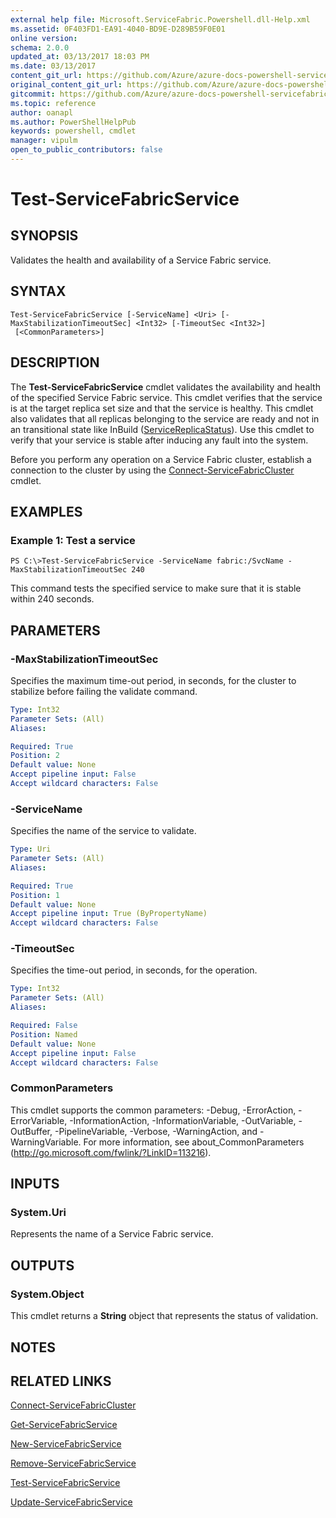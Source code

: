 ```yaml
---
external help file: Microsoft.ServiceFabric.Powershell.dll-Help.xml
ms.assetid: 0F403FD1-EA91-4040-BD9E-D289B59F0E01
online version:
schema: 2.0.0
updated_at: 03/13/2017 18:03 PM
ms.date: 03/13/2017
content_git_url: https://github.com/Azure/azure-docs-powershell-servicefabric/blob/master/Service-Fabric-cmdlets/ServiceFabric/vlatest/Test-ServiceFabricService.md
original_content_git_url: https://github.com/Azure/azure-docs-powershell-servicefabric/blob/master/Service-Fabric-cmdlets/ServiceFabric/vlatest/Test-ServiceFabricService.md
gitcommit: https://github.com/Azure/azure-docs-powershell-servicefabric/blob/153e6542b0214a79c84e355c2e8dec6fd11c5847
ms.topic: reference
author: oanapl
ms.author: PowerShellHelpPub
keywords: powershell, cmdlet
manager: vipulm
open_to_public_contributors: false
---
```


# Test-ServiceFabricService

## SYNOPSIS
Validates the health and availability of a Service Fabric service.

## SYNTAX

```
Test-ServiceFabricService [-ServiceName] <Uri> [-MaxStabilizationTimeoutSec] <Int32> [-TimeoutSec <Int32>]
 [<CommonParameters>]
```

## DESCRIPTION
The **Test-ServiceFabricService** cmdlet validates the availability and health of the specified Service Fabric service.
This cmdlet verifies that the service is at the target replica set size and that the service is healthy.
This cmdlet also validates that all replicas belonging to the service are ready and not in an transitional state like InBuild ([ServiceReplicaStatus](https://docs.microsoft.com/en-us/dotnet/api/system.fabric.query.servicereplicastatus)).
Use this cmdlet to verify that your service is stable after inducing any fault into the system.

Before you perform any operation on a Service Fabric cluster, establish a connection to the cluster by using the [Connect-ServiceFabricCluster](./Connect-ServiceFabricCluster.md) cmdlet.

## EXAMPLES

### Example 1: Test a service
```
PS C:\>Test-ServiceFabricService -ServiceName fabric:/SvcName -MaxStabilizationTimeoutSec 240
```

This command tests the specified service to make sure that it is stable within 240 seconds.

## PARAMETERS

### -MaxStabilizationTimeoutSec
Specifies the maximum time-out period, in seconds, for the cluster to stabilize before failing the validate command.

```yaml
Type: Int32
Parameter Sets: (All)
Aliases: 

Required: True
Position: 2
Default value: None
Accept pipeline input: False
Accept wildcard characters: False
```

### -ServiceName
Specifies the name of the service to validate.

```yaml
Type: Uri
Parameter Sets: (All)
Aliases: 

Required: True
Position: 1
Default value: None
Accept pipeline input: True (ByPropertyName)
Accept wildcard characters: False
```

### -TimeoutSec
Specifies the time-out period, in seconds, for the operation.

```yaml
Type: Int32
Parameter Sets: (All)
Aliases: 

Required: False
Position: Named
Default value: None
Accept pipeline input: False
Accept wildcard characters: False
```

### CommonParameters
This cmdlet supports the common parameters: -Debug, -ErrorAction, -ErrorVariable, -InformationAction, -InformationVariable, -OutVariable, -OutBuffer, -PipelineVariable, -Verbose, -WarningAction, and -WarningVariable. For more information, see about_CommonParameters (http://go.microsoft.com/fwlink/?LinkID=113216).

## INPUTS

### System.Uri
Represents the name of a Service Fabric service.

## OUTPUTS

### System.Object
This cmdlet returns a **String** object that represents the status of validation.

## NOTES

## RELATED LINKS

[Connect-ServiceFabricCluster](./Connect-ServiceFabricCluster.md)

[Get-ServiceFabricService](./Get-ServiceFabricService.md)

[New-ServiceFabricService](./New-ServiceFabricService.md)

[Remove-ServiceFabricService](./Remove-ServiceFabricService.md)

[Test-ServiceFabricService](./Test-ServiceFabricService.md)

[Update-ServiceFabricService](./Update-ServiceFabricService.md)
